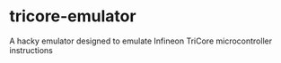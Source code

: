 # tricore-emulator
A hacky emulator designed to emulate Infineon TriCore microcontroller instructions
